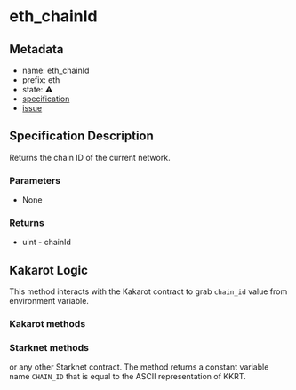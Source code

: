 # eth_chainId

## Metadata

- name: eth_chainId
- prefix: eth
- state: ⚠
- [specification](https://github.com/ethereum/execution-apis/blob/6709c2a795b707202e93c4f2867fa0bf2640a84f/src/eth/client.yaml#L1)
- [issue](https://github.com/sayajin-labs/kakarot-rpc-adapter/issues/7)

## Specification Description

Returns the chain ID of the current network.

### Parameters

- None

### Returns

- uint - chainId

## Kakarot Logic

This method interacts with the Kakarot contract to grab `chain_id` value from environment variable.

### Kakarot methods

### Starknet methods
or any other Starknet
contract. The method returns a constant variable name `CHAIN_ID` that is equal
to the ASCII representation of KKRT.